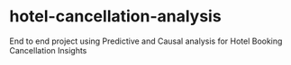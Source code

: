 # hotel-cancellation-analysis
End to end project using Predictive and Causal analysis for Hotel Booking Cancellation Insights
